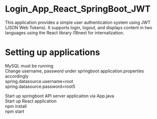# Login_App_React_SpringBoot_JWT

This application provides a simple user authentication system using JWT (JSON Web Tokens). It supports login, logout, and displays content in two languages using the React library i18next for internalization.


# Setting up applications
MySQL must be running  
Change username, password under springboot application.properties accordingly   
spring.datasource.username=root  
spring.datasource.password=root5  

Start up springboot API server applicaiton via App.java  
Start up React application    
npm install  
npm start  
